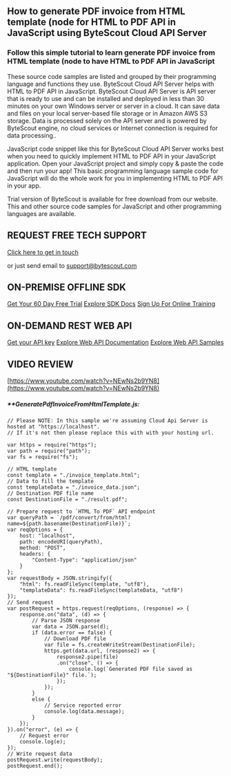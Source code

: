 ## How to generate PDF invoice from HTML template (node for HTML to PDF API in JavaScript using ByteScout Cloud API Server

### Follow this simple tutorial to learn generate PDF invoice from HTML template (node to have HTML to PDF API in JavaScript

These source code samples are listed and grouped by their programming language and functions they use. ByteScout Cloud API Server helps with HTML to PDF API in JavaScript. ByteScout Cloud API Server is API server that is ready to use and can be installed and deployed in less than 30 minutes on your own Windows server or server in a cloud. It can save data and files on your local server-based file storage or in Amazon AWS S3 storage. Data is processed solely on the API server and is powered by ByteScout engine, no cloud services or Internet connection is required for data processing..

JavaScript code snippet like this for ByteScout Cloud API Server works best when you need to quickly implement HTML to PDF API in your JavaScript application. Open your JavaScript project and simply copy & paste the code and then run your app! This basic programming language sample code for JavaScript will do the whole work for you in implementing HTML to PDF API in your app.

Trial version of ByteScout is available for free download from our website. This and other source code samples for JavaScript and other programming languages are available.

## REQUEST FREE TECH SUPPORT

[Click here to get in touch](https://bytescout.zendesk.com/hc/en-us/requests/new?subject=ByteScout%20Cloud%20API%20Server%20Question)

or just send email to [support@bytescout.com](mailto:support@bytescout.com?subject=ByteScout%20Cloud%20API%20Server%20Question) 

## ON-PREMISE OFFLINE SDK 

[Get Your 60 Day Free Trial](https://bytescout.com/download/web-installer?utm_source=github-readme)
[Explore SDK Docs](https://bytescout.com/documentation/index.html?utm_source=github-readme)
[Sign Up For Online Training](https://academy.bytescout.com/)


## ON-DEMAND REST WEB API

[Get your API key](https://pdf.co/documentation/api?utm_source=github-readme)
[Explore Web API Documentation](https://pdf.co/documentation/api?utm_source=github-readme)
[Explore Web API Samples](https://github.com/bytescout/ByteScout-SDK-SourceCode/tree/master/PDF.co%20Web%20API)

## VIDEO REVIEW

[https://www.youtube.com/watch?v=NEwNs2b9YN8](https://www.youtube.com/watch?v=NEwNs2b9YN8)




<!-- code block begin -->

##### ****GeneratePdfInvoiceFromHtmlTemplate.js:**
    
```
// Please NOTE: In this sample we're assuming Cloud Api Server is hosted at "https://localhost". 
// If it's not then please replace this with with your hosting url.

var https = require("https");
var path = require("path");
var fs = require("fs");

// HTML template
const template = "./invoice_template.html";
// Data to fill the template
const templateData = "./invoice_data.json";
// Destination PDF file name
const DestinationFile = "./result.pdf";

// Prepare request to `HTML To PDF` API endpoint
var queryPath = `/pdf/convert/from/html?name=${path.basename(DestinationFile)}`;
var reqOptions = {
    host: "localhost",
    path: encodeURI(queryPath),
    method: "POST",
    headers: {
        "Content-Type": "application/json"
    }
};
var requestBody = JSON.stringify({
    "html": fs.readFileSync(template, "utf8"),
    "templateData": fs.readFileSync(templateData, "utf8")
});
// Send request
var postRequest = https.request(reqOptions, (response) => {
    response.on("data", (d) => {
        // Parse JSON response
        var data = JSON.parse(d);        
        if (data.error == false) {
            // Download PDF file
            var file = fs.createWriteStream(DestinationFile);
            https.get(data.url, (response2) => {
                response2.pipe(file)
                .on("close", () => {
                    console.log(`Generated PDF file saved as "${DestinationFile}" file.`);
                });
            });
        }
        else {
            // Service reported error
            console.log(data.message);
        }
    });
}).on("error", (e) => {
    // Request error
    console.log(e);
});
// Write request data
postRequest.write(requestBody);
postRequest.end();

```

<!-- code block end -->
